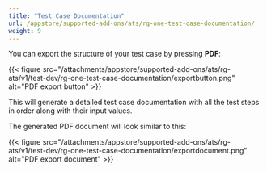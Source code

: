 ```yaml
---
title: "Test Case Documentation"
url: /appstore/supported-add-ons/ats/rg-one-test-case-documentation/
weight: 9
---
```


You can export the structure of your test case by pressing **PDF**:

{{< figure src="/attachments/appstore/supported-add-ons/ats/rg-ats/v1/test-dev/rg-one-test-case-documentation/exportbutton.png" alt="PDF export button" >}}

This will generate a detailed test case documentation with all the test steps in order along with their input values.

The generated PDF document will look similar to this:

{{< figure src="/attachments/appstore/supported-add-ons/ats/rg-ats/v1/test-dev/rg-one-test-case-documentation/exportdocument.png" alt="PDF export document" >}}
